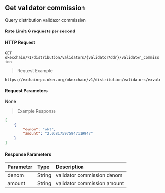 ## Get validator commission

Query distribution validator commission

#### Rate Limit: 6 requests per second

#### HTTP Request

`GET okexchain/v1/distribution/validators/{validatorAddr}/validator_commission`

> Request Example

```wiki
https://exchainrpc.okex.org/okexchain/v1/distribution/validators/exvaloper1q9nct2gska2yutx24starv6s63xz022fdwdgzv/validator_commission
```

#### Request Parameters

None
> Example Response

```json
[
    {
        "denom": "okt",
        "amount": "2.038175975947119947"
    }
]
```

#### Response Parameters

| **Parameter** | **Type** | **Description**                                                                                                                                                                                                                                                      |
| :----------------- | :------- | :------------------------------------------------------------------------------------------------------------------------------------------------------------------------------------------------------------------------------------------------------------------- |
|  denom             | String    | validator commission	denom		| 
|  amount               | String    | validator commission amount			| 